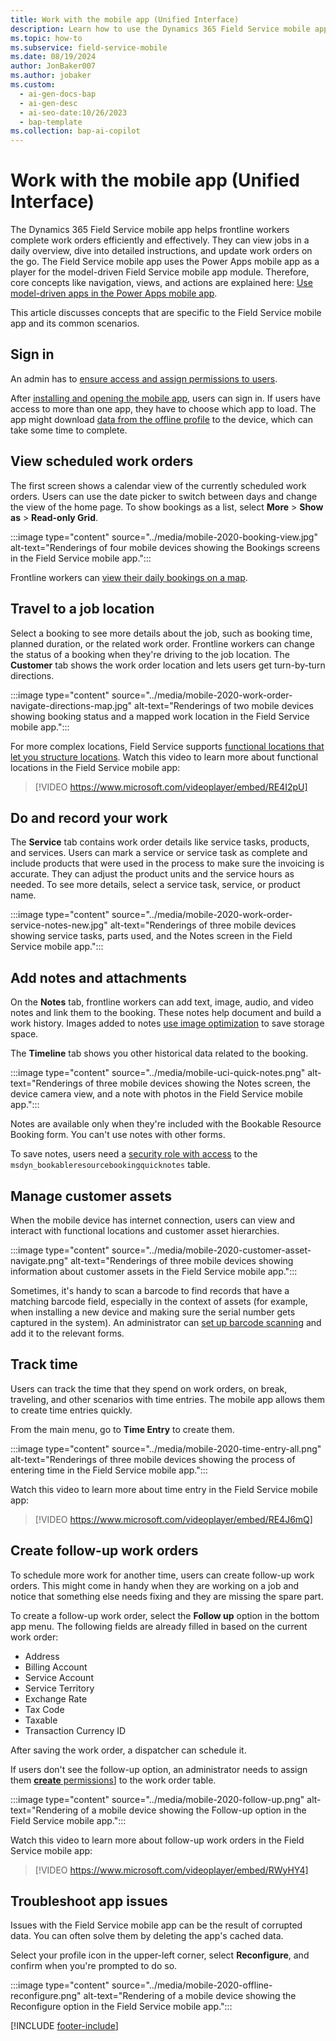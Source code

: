 ```yaml
---
title: Work with the mobile app (Unified Interface)
description: Learn how to use the Dynamics 365 Field Service mobile app to plan your work day, track your work orders, and view customer details.
ms.topic: how-to
ms.subservice: field-service-mobile
ms.date: 08/19/2024
author: JonBaker007
ms.author: jobaker
ms.custom:
  - ai-gen-docs-bap
  - ai-gen-desc
  - ai-seo-date:10/26/2023
  - bap-template
ms.collection: bap-ai-copilot 
---
```


# Work with the mobile app (Unified Interface)

The Dynamics 365 Field Service mobile app helps frontline workers complete work orders efficiently and effectively. They can view jobs in a daily overview, dive into detailed instructions, and update work orders on the go. The Field Service mobile app uses the Power Apps mobile app as a player for the model-driven Field Service mobile app module. Therefore, core concepts like navigation, views, and actions are explained here: [Use model-driven apps in the Power Apps mobile app](/power-apps/mobile/use-custom-model-driven-app-on-mobile).

This article discusses concepts that are specific to the Field Service mobile app and its common scenarios.

## Sign in

An admin has to [ensure access and assign permissions to users](../users-licenses-permissions.md).

After [installing and opening the mobile app](download-mobile-app.md), users can sign in. If users have access to more than one app, they have to choose which app to load. The app might download [data from the offline profile](offline-data-sync.md) to the device, which can take some time to complete.

## View scheduled work orders

The first screen shows a calendar view of the currently scheduled work orders. Users can use the date picker to switch between days and change the view of the home page. To show bookings as a list, select **More** > **Show as** > **Read-only Grid**.

:::image type="content" source="../media/mobile-2020-booking-view.jpg" alt-text="Renderings of four mobile devices showing the Bookings screens in the Field Service mobile app.":::

Frontline workers can [view their daily bookings on a map](booking-maps.md).

## Travel to a job location

Select a booking to see more details about the job, such as booking time, planned duration, or the related work order. Frontline workers can change the status of a booking when they're driving to the job location. The **Customer** tab shows the work order location and lets users get turn-by-turn directions.

:::image type="content" source="../media/mobile-2020-work-order-navigate-directions-map.jpg" alt-text="Renderings of two mobile devices showing booking status and a mapped work location in the Field Service mobile app.":::

For more complex locations, Field Service supports [functional locations that let you structure locations](../functional-locations.md). Watch this video to learn more about functional locations in the Field Service mobile app:
>
> [!VIDEO https://www.microsoft.com/videoplayer/embed/RE4I2pU]

## Do and record your work

The **Service** tab contains work order details like service tasks, products, and services. Users can mark a service or service task as complete and include products that were used in the process to make sure the invoicing is accurate. They can adjust the product units and the service hours as needed. To see more details, select a service task, service, or product name.

:::image type="content" source="../media/mobile-2020-work-order-service-notes-new.jpg" alt-text="Renderings of three mobile devices showing service tasks, parts used, and the Notes screen in the Field Service mobile app.":::

## Add notes and attachments

On the **Notes** tab, frontline workers can add text, image, audio, and video notes and link them to the booking. These notes help document and build a work history. Images added to notes [use image optimization](/power-apps/mobile/optimize-images-upload) to save storage space.

The **Timeline** tab shows you other historical data related to the booking.

:::image type="content" source="../media/mobile-uci-quick-notes.png" alt-text="Renderings of three mobile devices showing the Notes screen, the device camera view, and a note with photos in the Field Service mobile app.":::

Notes are available only when they're included with the Bookable Resource Booking form. You can't use notes with other forms.

To save notes, users need a [security role with access](../users-licenses-permissions.md) to the `msdyn_bookableresourcebookingquicknotes` table.

## Manage customer assets

When the mobile device has internet connection, users can view and interact with functional locations and customer asset hierarchies.

:::image type="content" source="../media/mobile-2020-customer-asset-navigate.png" alt-text="Renderings of three mobile devices showing information about customer assets in the Field Service mobile app.":::

Sometimes, it's handy to scan a barcode to find records that have a matching barcode field, especially in the context of assets (for example, when installing a new device and making sure the serial number gets captured in the system). An administrator can [set up barcode scanning](scan-barcode.md) and add it to the relevant forms.

## Track time

Users can track the time that they spend on work orders, on break, traveling, and other scenarios with time entries. The mobile app allows them to create time entries quickly.

From the main menu, go to **Time Entry** to create them.

:::image type="content" source="../media/mobile-2020-time-entry-all.png" alt-text="Renderings of three mobile devices showing the process of entering time in the Field Service mobile app.":::

Watch this video to learn more about time entry in the Field Service mobile app:
>
> [!VIDEO https://www.microsoft.com/videoplayer/embed/RE4J6mQ]

## Create follow-up work orders

To schedule more work for another time, users can create follow-up work orders. This might come in handy when they are working on a job and notice that something else needs fixing and they are missing the spare part.

To create a follow-up work order, select the **Follow up** option in the bottom app menu. The following fields are already filled in based on the current work order:

- Address
- Billing Account
- Service Account
- Service Territory
- Exchange Rate
- Tax Code
- Taxable
- Transaction Currency ID

After saving the work order, a dispatcher can schedule it.

If users don't see the follow-up option, an administrator needs to assign them [**create** permissions](../users-licenses-permissions.md)] to the work order table.

:::image type="content" source="../media/mobile-2020-follow-up.png" alt-text="Rendering of a mobile device showing the Follow-up option in the Field Service mobile app.":::

Watch this video to learn more about follow-up work orders in the Field Service mobile app:
>
> [!VIDEO https://www.microsoft.com/videoplayer/embed/RWyHY4]

## Troubleshoot app issues

Issues with the Field Service mobile app can be the result of corrupted data. You can often solve them by deleting the app's cached data.

Select your profile icon in the upper-left corner, select **Reconfigure**, and confirm when you're prompted to do so.

:::image type="content" source="../media/mobile-2020-offline-reconfigure.png" alt-text="Rendering of a mobile device showing the Reconfigure option in the Field Service mobile app.":::

[!INCLUDE [footer-include](../../includes/footer-banner.md)]
